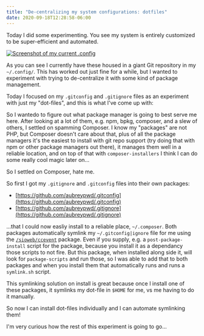 ```yaml
---
title: "De-centralizing my system configurations: dotfiles"
date: 2020-09-18T12:28:58-06:00
---
```


Today I did some experimenting. You see my system is entirely customized to be super-efficient and automated. 

[![Screenshot of my current .config](/images/greenshot-2020-09-18-184905.png)](/images/greenshot-2020-09-18-184905.png)

As you can see I currently have these housed in a giant Git repository in my `~/.config/`. This has worked out just fine for a while, but I wanted to experiment with trying to de-centralize it with some kind of package management.

Today I focused on my `.gitconfig` and `.gitignore` files as an experiment with just my "dot-files", and this is what I've come up with:

So I wantedo to figure out what package manager is going to best serve me here. After looking at a lot of them, e.g. npm, bpkg, composer, and a slew of others, I settled on spamming Composer. I know my "packages" are not PHP, but Composer doesn't care about that, plus of all the package managers it's the easiest to install with git repo support (try doing that with npm or other package managers out there), it manages them well in a reliable location, and on top of that with `composer-installers` I think I can do some really cool magic later on...

So I settled on Composer, hate me. 

So first I got my `.gitignore` and `.gitconfig` files into their own packages:

- [https://github.com/aubreypwd/.gitconfig](https://github.com/aubreypwd/.gitconfig)
- [https://github.com/aubreypwd/.gitignore](https://github.com/aubreypwd/.gitignore)

...that I could now easliy install to a reliable place, `~/.composer`. Both packages automatically symlink my `~/.gitconfig|ignore` file for me using the [`/sioweb/ccevent`](https://packagist.org/packages/sioweb/ccevent) package. Even if you supply, e.g. a `post-package-install` script for the package, because you install it as a dependancy those scripts to not fire. But this package, when installed along side it, will look for `package-scripts` and run those, so I was able to add that to both packages and when you install them that automatically runs and runs a `symlink.sh` script.

This symlinking solution on install is great because once I install one of these packages, it symlinks my dot-file in `$HOME` for me, vs me having to do it manually.

So now I can install dot-files individually and I can automate symlinking them!

I'm very curious how the rest of this experiment is going to go...
